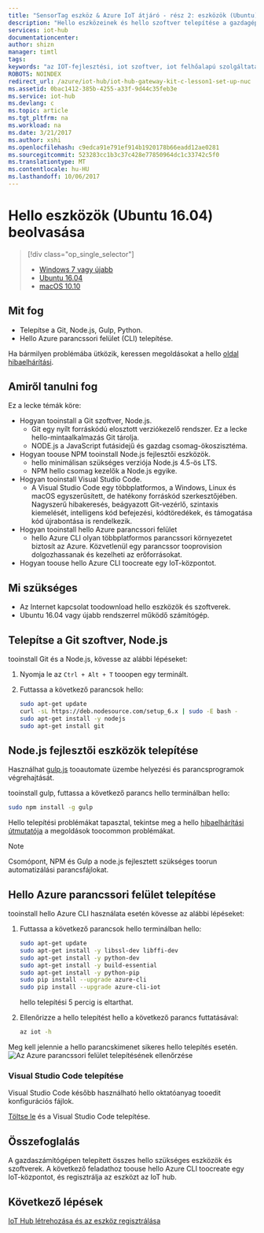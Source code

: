 ```yaml
---
title: "SensorTag eszköz & Azure IoT átjáró - rész 2: eszközök (Ubuntu) beszerzése |} Microsoft Docs"
description: "Hello eszközeinek és hello szoftver telepítése a gazdagép Ubuntu rendszert futtató számítógépen, létrehoz egy IoT-központot, és az eszközt regisztrálni kell az IoT-központ hello."
services: iot-hub
documentationcenter: 
author: shizn
manager: timtl
tags: 
keywords: "az IOT-fejlesztési, iot szoftver, iot felhőalapú szolgáltatás, dolgot szoftvert, az azure CLI-t, az eszközök internetes git telepíthető ubuntu, Futtatás gulp, csomópont js ubuntu telepítése"
ROBOTS: NOINDEX
redirect_url: /azure/iot-hub/iot-hub-gateway-kit-c-lesson1-set-up-nuc
ms.assetid: 0bac1412-385b-4255-a33f-9d44c35feb3e
ms.service: iot-hub
ms.devlang: c
ms.topic: article
ms.tgt_pltfrm: na
ms.workload: na
ms.date: 3/21/2017
ms.author: xshi
ms.openlocfilehash: c9edca91e791ef914b1920178b66eadd12ae0281
ms.sourcegitcommit: 523283cc1b3c37c428e77850964dc1c33742c5f0
ms.translationtype: MT
ms.contentlocale: hu-HU
ms.lasthandoff: 10/06/2017
---
```

# <a name="get-hello-tools-ubuntu-1604"></a>Hello eszközök (Ubuntu 16.04) beolvasása
> [!div class="op_single_selector"]
> * [Windows 7 vagy újabb](iot-hub-gateway-kit-c-lesson2-get-the-tools-win32.md)
> * [Ubuntu 16.04](iot-hub-gateway-kit-c-lesson2-get-the-tools-ubuntu.md)
> * [macOS 10.10](iot-hub-gateway-kit-c-lesson2-get-the-tools-mac.md)

## <a name="what-you-will-do"></a>Mit fog

- Telepítse a Git, Node.js, Gulp, Python.
- Hello Azure parancssori felület (CLI) telepítése. 

Ha bármilyen problémába ütközik, keressen megoldásokat a hello [oldal hibaelhárítási](iot-hub-gateway-kit-c-troubleshooting.md).
## <a name="what-you-will-learn"></a>Amiről tanulni fog

Ez a lecke témák köre:

- Hogyan tooinstall a Git szoftver, Node.js.
  - Git egy nyílt forráskódú elosztott verziókezelő rendszer. Ez a lecke hello-mintaalkalmazás Git tárolja.
  - NODE.js a JavaScript futásidejű és gazdag csomag-ökoszisztéma.
- Hogyan toouse NPM tooinstall Node.js fejlesztői eszközök.
  - hello minimálisan szükséges verziója Node.js 4.5-ös LTS.
  - NPM hello csomag kezelők a Node.js egyike.
- Hogyan tooinstall Visual Studio Code.
  - A Visual Studio Code egy többplatformos, a Windows, Linux és macOS egyszerűsített, de hatékony forráskód szerkesztőjében. Nagyszerű hibakeresés, beágyazott Git-vezérlő, szintaxis kiemelését, intelligens kód befejezési, kódtöredékek, és támogatása kód újrabontása is rendelkezik.
- Hogyan tooinstall hello Azure parancssori felület
  - hello Azure CLI olyan többplatformos parancssori környezetet biztosít az Azure. Közvetlenül egy parancssor tooprovision dolgozhassanak és kezelheti az erőforrásokat.
- Hogyan toouse hello Azure CLI toocreate egy IoT-központot.

## <a name="what-you-need"></a>Mi szükséges

- Az Internet kapcsolat toodownload hello eszközök és szoftverek.
- Ubuntu 16.04 vagy újabb rendszerrel működő számítógép.

## <a name="install-git-and-nodejs"></a>Telepítse a Git szoftver, Node.js

tooinstall Git és a Node.js, kövesse az alábbi lépéseket:

1. Nyomja le az `Ctrl + Alt + T` tooopen egy terminált.
2. Futtassa a következő parancsok hello:

   ```bash
   sudo apt-get update
   curl -sL https://deb.nodesource.com/setup_6.x | sudo -E bash -
   sudo apt-get install -y nodejs
   sudo apt-get install git
   ```

## <a name="install-nodejs-development-tools"></a>Node.js fejlesztői eszközök telepítése

Használhat [gulp.js](http://gulpjs.com/) tooautomate üzembe helyezési és parancsprogramok végrehajtását.

tooinstall gulp, futtassa a következő parancs hello terminálban hello:

```bash
sudo npm install -g gulp
```

Hello telepítési problémákat tapasztal, tekintse meg a hello [hibaelhárítási útmutatója](iot-hub-gateway-kit-c-troubleshooting.md) a megoldások toocommon problémákat.

> [!Note]
> Csomópont, NPM és Gulp a node.js fejlesztett szükséges toorun automatizálási parancsfájlokat.

## <a name="install-hello-azure-cli"></a>Hello Azure parancssori felület telepítése

tooinstall hello Azure CLI használata esetén kövesse az alábbi lépéseket:

1. Futtassa a következő parancsok hello terminálban hello:

   ```bash
   sudo apt-get update
   sudo apt-get install -y libssl-dev libffi-dev
   sudo apt-get install -y python-dev
   sudo apt-get install -y build-essential
   sudo apt-get install -y python-pip
   sudo pip install --upgrade azure-cli
   sudo pip install --upgrade azure-cli-iot
   ```

   hello telepítési 5 percig is eltarthat.

2. Ellenőrizze a hello telepítést hello a következő parancs futtatásával:

   ```bash
   az iot -h
   ```
Meg kell jelennie a hello parancskimenet sikeres hello telepítés esetén.
![Az Azure parancssori felület telepítésének ellenőrzése](media/iot-hub-gateway-kit-lessons/lesson2/az_iot_help_ubuntu.png)

### <a name="install-visual-studio-code"></a>Visual Studio Code telepítése

Visual Studio Code később használható hello oktatóanyag tooedit konfigurációs fájlok.

[Töltse le](https://code.visualstudio.com/docs/setup/linux) és a Visual Studio Code telepítése.

## <a name="summary"></a>Összefoglalás

A gazdaszámítógépen telepített összes hello szükséges eszközök és szoftverek. A következő feladathoz toouse hello Azure CLI toocreate egy IoT-központot, és regisztrálja az eszközt az IoT hub.

## <a name="next-steps"></a>Következő lépések
[IoT Hub létrehozása és az eszköz regisztrálása](iot-hub-gateway-kit-c-lesson2-register-device.md)
